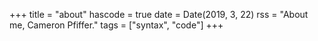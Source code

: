 +++
title = "about"
hascode = true
date = Date(2019, 3, 22)
rss = "About me, Cameron Pfiffer."
tags = ["syntax", "code"]
+++
